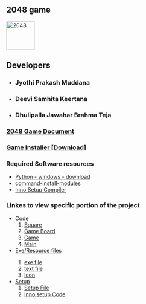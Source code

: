 <h2> 2048 game </h2>
<img src="https://raw.githubusercontent.com/Jyothi-prakash-muddana/2048-game/master/code/2048_IC5_2.ico" alt="2048" height=75 width=75></img>

<h2> Developers </h2>
<ul>
    <li><h3>Jyothi Prakash Muddana </h3> </li>
    <li><h3>Deevi Samhita Keertana </h3></li>
    <li><h3>Dhulipalla Jawahar Brahma Teja</h3></li>
 </ul>   
<h3> <a href='https://github.com/Jyothi-prakash-muddana/2048-game/blob/master/2048%20Document.pdf'> 2048 Game Document </a></h3>
<h3> <a href='https://github.com/Jyothi-prakash-muddana/2048-game/raw/master/Setup/mysetup.exe'> Game Installer [Download] </a><h3>

<h3> Required Software resources </h3> 
<ul>
    <li> <a href='https://www.python.org/ftp/python/3.8.5/python-3.8.5.exe'>Python - windows - download</a></li>
    <li> <a href='https://github.com/Jyothi-prakash-muddana/2048-game/blob/master/Install.cmd'> command-install-modules</a></li>
    <li> <a href='https://jrsoftware.org/download.php/is.exe'> Inno Setup Compiler </a></li>
    
</ul>
<h3> Linkes to view specific portion of the project</h3>
<ul>
  <li><a href='https://github.com/Jyothi-prakash-muddana/2048-game/tree/master/code'> Code </a>
       <ol>
          <li ><a href='https://github.com/Jyothi-prakash-muddana/2048-game/blob/master/code/square.py'> Square </a></li>
          <li ><a href='https://github.com/Jyothi-prakash-muddana/2048-game/blob/master/code/gameboard.py'> Game Board  </a></li>
          <li ><a href='https://github.com/Jyothi-prakash-muddana/2048-game/blob/master/code/game.py'> Game </a></li>
          <li ><a href='https://github.com/Jyothi-prakash-muddana/2048-game/blob/master/code/main.py'> Main </a></li>
       </ol>
  </li>
  <li> <a href='https://github.com/Jyothi-prakash-muddana/2048-game/tree/master/Executable%20file'> Exe/Resource files </a></li> 
       <ol>
           <li> <a href='https://github.com/Jyothi-prakash-muddana/2048-game/blob/master/Executable%20file/2048%20Game.exe'> exe file  </a></li>
           <li> <a href='https://github.com/Jyothi-prakash-muddana/2048-game/blob/master/Executable%20file/2048.txt'>text file </a></li>
           <li> <a href='https://github.com/Jyothi-prakash-muddana/2048-game/blob/master/Executable%20file/2048_IC5_2.ico'>Icon </a></li>
       </ol>
  </li>
  <li> <a href='https://github.com/Jyothi-prakash-muddana/2048-game/tree/master/Setup'>Setup
       <ol>
           <li> <a href='https://github.com/Jyothi-prakash-muddana/2048-game/blob/master/Setup/mysetup.exe'>Setup File </a></li>
           <li> <a href='https://github.com/Jyothi-prakash-muddana/2048-game/blob/master/Setup/2048%20SetUp.iss'>Inno setup Code </a></li>
       </ol>
  </li>
</ul>
